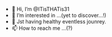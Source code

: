- 👋 Hi, I’m @ITisTHATis31
- 👀 I’m interested in ...(yet to discover...!)
- 🌱 Jst having healthy eventless jounrey.
- 📫 How to reach me ...(?)

<!---
ITisTHATis31/ITisTHATis31 is a ✨ special ✨ repository because its `README.md` (this file) appears on your GitHub profile.
You can click the Preview link to take a look at your changes.
--->
